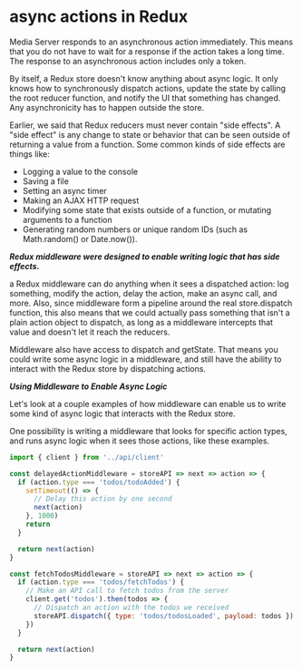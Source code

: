 # async actions in Redux

Media Server responds to an asynchronous action immediately. This means that you do not have to wait for a response if the action takes a long time. The response to an asynchronous action includes only a token.


By itself, a Redux store doesn't know anything about async logic. It only knows how to synchronously dispatch actions, update the state by calling the root reducer function, and notify the UI that something has changed. Any asynchronicity has to happen outside the store.

Earlier, we said that Redux reducers must never contain "side effects". A "side effect" is any change to state or behavior that can be seen outside of returning a value from a function. Some common kinds of side effects are things like:

* Logging a value to the console
* Saving a file
* Setting an async timer
* Making an AJAX HTTP request
* Modifying some state that exists outside of a function, or mutating arguments to a function
* Generating random numbers or unique random IDs (such as Math.random() or Date.now()).



***Redux middleware were designed to enable writing logic that has side effects.***

a Redux middleware can do anything when it sees a dispatched action: log something, modify the action, delay the action, make an async call, and more. Also, since middleware form a pipeline around the real store.dispatch function, this also means that we could actually pass something that isn't a plain action object to dispatch, as long as a middleware intercepts that value and doesn't let it reach the reducers.

Middleware also have access to dispatch and getState. That means you could write some async logic in a middleware, and still have the ability to interact with the Redux store by dispatching actions.

***Using Middleware to Enable Async Logic***

Let's look at a couple examples of how middleware can enable us to write some kind of async logic that interacts with the Redux store.

One possibility is writing a middleware that looks for specific action types, and runs async logic when it sees those actions, like these examples.


```js
import { client } from '../api/client'

const delayedActionMiddleware = storeAPI => next => action => {
  if (action.type === 'todos/todoAdded') {
    setTimeout(() => {
      // Delay this action by one second
      next(action)
    }, 1000)
    return
  }

  return next(action)
}

const fetchTodosMiddleware = storeAPI => next => action => {
  if (action.type === 'todos/fetchTodos') {
    // Make an API call to fetch todos from the server
    client.get('todos').then(todos => {
      // Dispatch an action with the todos we received
      storeAPI.dispatch({ type: 'todos/todosLoaded', payload: todos })
    })
  }

  return next(action)
}

```